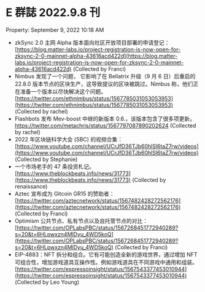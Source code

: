 # E 群誌 2022.9.8 刊

Property: September 9, 2022 10:18 AM

- zkSync 2.0 主网 Alpha 版本面向社区开放项目部署的申请登记：[https://blog.matter-labs.io/project-registration-is-now-open-for-zksync-2-0-mainnet-alpha-43616acd422d](https://blog.matter-labs.io/project-registration-is-now-open-for-zksync-2-0-mainnet-alpha-43616acd422d)  (Collected by Franci)
- Nimbus 发现了一个问题， 它影响了在 Bellatrix 升级（9 月 6 日）后重启的 22.8.0 版本节点的区块生产，这导致提议的区块被跳过。Nimbus 称，他们正在准备一个版本以尽快解决这个问题。[https://twitter.com/ethnimbus/status/1567785031053053953](https://twitter.com/ethnimbus/status/1567785031053053953) (Collected by rachel)
- Flashbots 发布 Mev-boost 中继的新版本 0.6.，该版本包含了很多项更新。https://twitter.com/metachris/status/1567797087890202624 (Collected by rachel)
- 2022 年区块链科学大会 (SBC) 的视频合集：[https://www.youtube.com/channel/UCrJfD36TJb60hlSl6taZ7rw/videos](https://www.youtube.com/channel/UCrJfD36TJb60hlSl6taZ7rw/videos) (Collected by Stephanie)
- 一个市场老手的 47 条投资札记。[https://www.theblockbeats.info/news/31773](https://www.theblockbeats.info/news/31773) (Collected by renaissance)
- Aztec 宣布成为 Gitcoin GR15 的赞助者：[https://twitter.com/aztecnetwork/status/1567482428272562176](https://twitter.com/aztecnetwork/status/1567482428272562176) (Collected by Franci)
- Optimism 公共节点、私有节点以及自托管节点的对比：[https://twitter.com/OPLabsPBC/status/1567268451772940289?s=20&t=6HLpwxzn4MlDyu_4WD5koQ](https://twitter.com/OPLabsPBC/status/1567268451772940289?s=20&t=6HLpwxzn4MlDyu_4WD5koQ) (Collected by Franci)
- EIP-4883：NFT 拆分和组合。它有可能创造全新的游戏世界，通过增加 NFT 可组合性，增加游戏道具互操作性。例如游戏道具在不同游戏中通用和组装。[https://twitter.com/espressoinsight/status/1567543377453010944](https://twitter.com/espressoinsight/status/1567543377453010944) (Collected by Leo Young)
